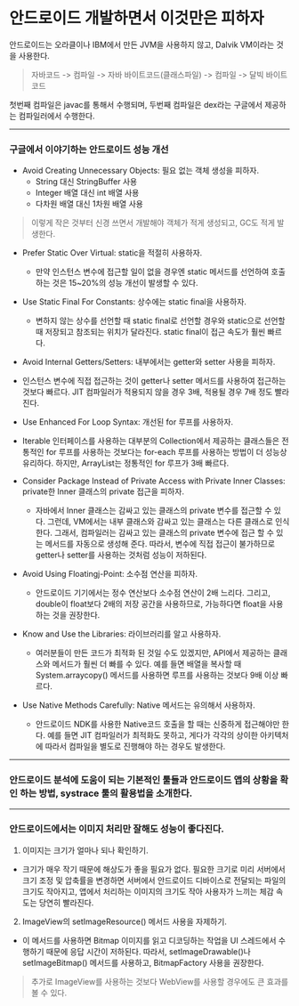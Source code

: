 # 안드로이드 개발하면서 이것만은 피하자
안드로이드는 오라클이나 IBM에서 만든 JVM을 사용하지 않고, Dalvik VM이라는 것을 사용한다.<br/>
> 자바코드 -> 컴파일 -> 자바 바이트코드(클래스파일) -> 컴파일 -> 달빅 바이트 코드

첫번째 컴파일은 javac를 통해서 수행되며, 두번째 컴파일은 dex라는 구글에서 제공하는 컴파일러에서 수행한다.
<hr/>

### 구글에서 이야기하는 안드로이드 성능 개선
* Avoid Creating Unnecessary Objects: 필요 없는 객체 생성을 피하자.
  * String 대신 StringBuffer 사용
  * Integer 배열 대신 int 배열 사용
  * 다차원 배열 대신 1차원 배열 사용<br/>
> 이렇게 작은 것부터 신경 쓰면서 개발해야 객체가 적게 생성되고, GC도 적게 발생한다.

* Prefer Static Over Virtual: static을 적절히 사용하자.
  * 만약 인스턴스 변수에 접근할 일이 없을 경우엔 static 메서드를 선언하여 호출하는 것은 15~20%의 성능 개선이 발생할 수 있다.

* Use Static Final For Constants: 상수에는 static final을 사용하자.
  * 변하지 않는 상수를 선언할 때 static final로 선언할 경우와 static으로 선언할 때 저장되고 참조되는 위치가 달라진다. static final이 접근 속도가 훨씬 빠르다.
 
 * Avoid Internal Getters/Setters: 내부에서는 getter와 setter 사용을 피하자. 
  * 인스턴스 변수에 직접 접근하는 것이 getter나 setter 메서드를 사용하여 접근하는 것보다 빠르다. JIT 컴파일러가 적용되지 않을 경우 3배, 적용될 경우 7배 정도 빨라진다.
 
 * Use Enhanced For Loop Syntax: 개선된 for 루프를 사용하자.
  * Iterable 인터페이스를 사용하는 대부분의 Collection에서 제공하는 클래스들은 전통적인 for 루프를 사용하는 것보다는 for-each 루프를 사용하는 방법이 
  더 성능상 유리하다. 하지만, ArrayList는 정통적인 for 루프가 3배 빠르다.
  
* Consider Package Instead of Private Access with Private Inner Classes: private한 Inner 클래스의 private 접근을 피하자.
  * 자바에서 Inner 클래스는 감싸고 있는 클래스의 private 변수를 접근할 수 있다. 그런데, VM에서는 내부 클래스와 감싸고 있는 클래스는 다른 클래스로 인식한다. 
  그래서, 컴파일러는 감싸고 있는 클래스의 private 변수에 접근 할 수 있는 메서드를 자동으로 생성해 준다. 따라서, 변수에 직접 접근이 불가하므로 getter나 setter를 
  사용하는 것처럼 성능이 저하된다.
  
* Avoid Using Floatingj-Point: 소수점 연산을 피하자.
  * 안드로이드 기기에서는 정수 연산보다 소수점 연산이 2배 느리다. 그리고, double이 float보다 2배의 저장 공간을 사용하므로, 가능하다면 float을 사용하는 것을 권장한다.
  
* Know and Use the Libraries: 라이브러리를 알고 사용하자.
  * 여러분들이 만든 코드가 최적화 된 것일 수도 있겠지만, API에서 제공하는 클래스와 메서드가 훨씬 더 빠를 수 있다. 예를 들면 배열을 복사할 때 System.arraycopy() 메서드를 
  사용하면 루프를 사용하는 것보다 9배 이상 빠르다.

* Use Native Methods Carefully: Native 메서드는 유의해서 사용하자.
  * 안드로이드 NDK를 사용한 Native코드 호출을 할 때는 신중하게 접근해야만 한다. 예를 들면 JIT 컴파일러가 최적화도 못하고, 게다가 각각의 상이한 아키텍처에 
  따라서 컴파일을 별도로 진행해야 하는 경우도 발생한다.
<hr/>

### 안드로이드 분석에 도움이 되는 기본적인 툴들과 안드로이드 앱의 상황을 확인 하는 방법, systrace 툴의 활용법을 소개한다.
<hr/>

### 안드로이드에서는 이미지 처리만 잘해도 성능이 좋다진다.
1. 이미지는 크기가 얼마나 되나 확인하기.
  * 크기가 매우 작기 때문에 해상도가 좋을 필요가 없다. 필요한 크기로 미리 서버에서 크기 조정 및 압축률을 변경하면 서버에서 안드로이드 디바이스로 전달되는 
  파일의 크기도 작아지고, 앱에서 처리하는 이미지의 크기도 작아 사용자가 느끼는 체감 속도는 당연히 빨라진다.
2. ImageView의 setImageResource() 메서드 사용을 자제하기.
  * 이 메서드를 사용하면 Bitmap 이미지를 읽고 디코딩하는 작업을 UI 스레드에서 수행하기 때문에 응답 시간이 저하된다. 따라서, setImageDrawable()나 setImageBitmap() 
  메서드를 사용하고, BitmapFactory 사용을 권장한다.
> 추가로 ImageView를 사용하는 것보다 WebView를 사용할 경우에도 큰 효과를 볼 수 있다.
